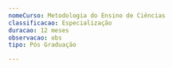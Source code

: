 ```yaml
---
nomeCurso: Metodologia do Ensino de Ciências
classificacao: Especialização
duracao: 12 meses
observacao: obs
tipo: Pós Graduação

---
```


